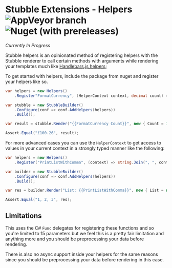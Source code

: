 # Stubble Extensions - Helpers ![AppVeyor branch](https://img.shields.io/appveyor/ci/Romanx/stubble-helpers/master.svg?label=Appveyor%20Build&style=flat-square)![Nuget (with prereleases)](https://img.shields.io/nuget/vpre/Stubble.Helpers.svg?label=Nuget%20Pre-Release&style=flat-square)
_Currently In Progress_

Stubble helpers is an opinionated method of registering helpers with the Stubble renderer to call certain methods with arguments while rendering your templates much like [Handlebars.js helpers](https://handlebarsjs.com/expressions.html);

To get started with helpers, include the package from nuget and register your helpers like so.
```csharp
var helpers = new Helpers()
    .Register"FormatCurrency", (HelperContext context, decimal count) => count.ToString("C", culture));

var stubble = new StubbleBuilder()
    .Configure(conf => conf.AddHelpers(helpers))
    .Build();

var result = stubble.Render("{{FormatCurrency Count}}", new { Count = 100.26m });

Assert.Equal("£100.26", result);
```

For more advanced cases you can use the `HelperContext` to get access to values in your current context in a strongly typed manner like the following:
```csharp
var helpers = new Helpers()
    .Register("PrintListWithComma", (context) => string.Join(", ", context.Lookup<int[]>("List")));

var builder = new StubbleBuilder()
    .Configure(conf => conf.AddHelpers(helpers))
    .Build();

var res = builder.Render("List: {{PrintListWithComma}}", new { List = new[] { 1, 2, 3 } });

Assert.Equal("1, 2, 3", res);
```

## Limitations
This uses the C# `Func` delegates for registering these functions and so you're limited to 15 parameters but we feel this is a pretty fair limitation and anything more and you should be preprocessing your data before rendering.

There is also no async support inside your helpers for the same reasons since you should be preprocessing your data before rendering in this case.